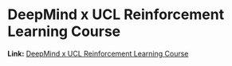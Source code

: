 # DeepMind x UCL Reinforcement Learning Course

**Link:** [DeepMind x UCL Reinforcement Learning Course](https://www.youtube.com/playlist?list=PLqYmG7hTraZDVH599EItlEWsUOsJbAodm)